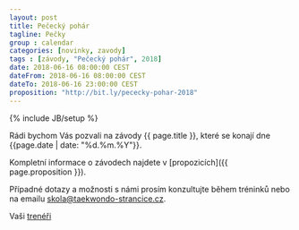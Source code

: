 ```yaml
---
layout: post
title: Pečecký pohár
tagline: Pečky
group : calendar
categories: [novinky, zavody]
tags : [závody, "Pečecký pohár", 2018]
date: 2018-06-16 08:00:00 CEST
dateFrom: 2018-06-16 08:00:00 CEST
dateTo: 2018-06-16 23:00:00 CEST
proposition: "http://bit.ly/pececky-pohar-2018"
---
```

{% include JB/setup %}

Rádi bychom Vás pozvali na závody {{ page.title }}, které se konají dne {{page.date | date: "%d.%m.%Y"}}.

Kompletní informace o závodech najdete v [propozicích]({{ page.proposition }}).

Případné dotazy a možnosti s námi prosím konzultujte během tréninků nebo na emailu <a href="mailto:skola@taekwondo-strancice.cz">skola@taekwondo-strancice.cz</a>.

Vaši [trenéři](/treneri)
